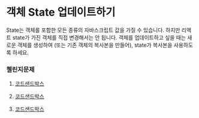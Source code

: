 # 객체 State 업데이트하기

State는 객체를 포함한 모든 종류의 자바스크립트 값을 가질 수 있습니다. 하지만 리액트 state가 가진 객체를 직접 변경해서는 안 됩니다. 객체를 업데이트하고 싶을 때는 새로운 객체를 생성하여 (또는 기존 객체의 복사본을 만들어), state가 복사본을 사용하도록 하세요.

### 첼린지문제

1. [코드샌드박스](https://codesandbox.io/p/sandbox/react-dev-forked-sptkvn?file=%2Fsrc%2FApp.js%3A13%2C31)

2. [코드샌드박스](https://codesandbox.io/p/sandbox/react-dev-forked-w6qggy?file=%2Fsrc%2FApp.js%3A21%2C14)

3. [코드샌드박스](https://codesandbox.io/p/sandbox/priceless-hertz-2f8vcv?utm_medium=sandpack)
